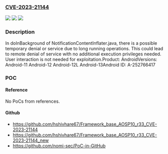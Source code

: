 ### [CVE-2023-21144](https://cve.mitre.org/cgi-bin/cvename.cgi?name=CVE-2023-21144)
![](https://img.shields.io/static/v1?label=Product&message=Android&color=blue)
![](https://img.shields.io/static/v1?label=Version&message=n%2Fa&color=blue)
![](https://img.shields.io/static/v1?label=Vulnerability&message=Denial%20of%20service&color=brighgreen)

### Description

In doInBackground of NotificationContentInflater.java, there is a possible temporary denial or service due to long running operations. This could lead to remote denial of service with no additional execution privileges needed. User interaction is not needed for exploitation.Product: AndroidVersions: Android-11 Android-12 Android-12L Android-13Android ID: A-252766417

### POC

#### Reference
No PoCs from references.

#### Github
- https://github.com/hshivhare67/Framework_base_AOSP10_r33_CVE-2023-21144
- https://github.com/hshivhare67/Framework_base_AOSP10_r33_CVE-2023-21144_new
- https://github.com/nomi-sec/PoC-in-GitHub

